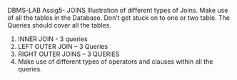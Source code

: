 DBMS-LAB Assig5- JOINS
Illustration of different types of Joins. Make use of all the tables in the Database. Don’t get
stuck on to one or two table. The Queries should cover all the tables.
1. INNER JOIN - 3 queries
2. LEFT OUTER JOIN – 3 Queries
3. RIGHT OUTER JOINS – 3 QUERIES
4. Make use of different types of operators and clauses within all the queries.

